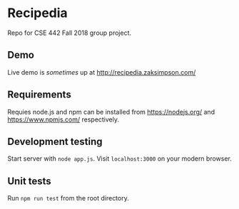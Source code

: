 # Recipedia
Repo for CSE 442 Fall 2018 group project. 

## Demo
Live demo is _sometimes_ up at http://recipedia.zaksimpson.com/

## Requirements
Requies node.js and npm can be installed from https://nodejs.org/ and https://www.npmjs.com/ respectively.

## Development testing
Start server with `node app.js`. Visit `localhost:3000` on your modern browser.

## Unit tests
Run `npm run test` from the root directory.